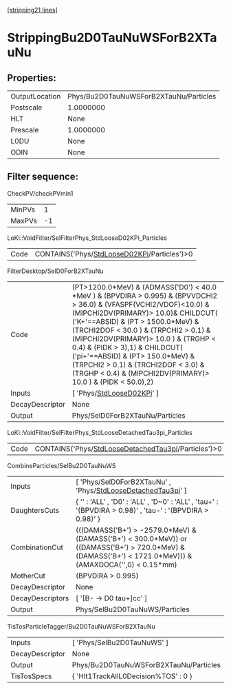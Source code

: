 [[stripping21 lines]](./stripping21-index)

# StrippingBu2D0TauNuWSForB2XTauNu

## Properties:

|                |                                        |
|----------------|----------------------------------------|
| OutputLocation | Phys/Bu2D0TauNuWSForB2XTauNu/Particles |
| Postscale      | 1.0000000                              |
| HLT            | None                                   |
| Prescale       | 1.0000000                              |
| L0DU           | None                                   |
| ODIN           | None                                   |

## Filter sequence:

CheckPV/checkPVmin1

|        |     |
|--------|-----|
| MinPVs | 1   |
| MaxPVs | -1  |

LoKi::VoidFilter/SelFilterPhys_StdLooseD02KPi_Particles

|      |                                                                                              |
|------|----------------------------------------------------------------------------------------------|
| Code | CONTAINS('Phys/[StdLooseD02KPi](./stripping21-commonparticles-stdloosed02kpi)/Particles')\>0 |

FilterDesktop/SelD0ForB2XTauNu

|                 |                                                                                                                                                                                                                                                                                                                                                                                                                                                                              |
|-----------------|------------------------------------------------------------------------------------------------------------------------------------------------------------------------------------------------------------------------------------------------------------------------------------------------------------------------------------------------------------------------------------------------------------------------------------------------------------------------------|
| Code            | (PT\>1200.0\*MeV) & (ADMASS('D0') \< 40.0 \*MeV ) & (BPVDIRA \> 0.995) & (BPVVDCHI2 \> 36.0) & (VFASPF(VCHI2/VDOF)\<10.0) & (MIPCHI2DV(PRIMARY)\> 10.0)& CHILDCUT( ('K+'==ABSID) & (PT \> 1500.0\*MeV) & (TRCHI2DOF \< 30.0 ) & (TRPCHI2 \> 0.1) & (MIPCHI2DV(PRIMARY)\> 10.0 ) & (TRGHP \< 0.4) & (PIDK \> 3),1) & CHILDCUT( ('pi+'==ABSID) & (PT\> 150.0\*MeV) & (TRPCHI2 \> 0.1) & (TRCHI2DOF \< 3.0) & (TRGHP \< 0.4) & (MIPCHI2DV(PRIMARY)\> 10.0 ) & (PIDK \< 50.0),2) |
| Inputs          | [ 'Phys/[StdLooseD02KPi](./stripping21-commonparticles-stdloosed02kpi)' ]                                                                                                                                                                                                                                                                                                                                                                                                  |
| DecayDescriptor | None                                                                                                                                                                                                                                                                                                                                                                                                                                                                         |
| Output          | Phys/SelD0ForB2XTauNu/Particles                                                                                                                                                                                                                                                                                                                                                                                                                                              |

LoKi::VoidFilter/SelFilterPhys_StdLooseDetachedTau3pi_Particles

|      |                                                                                                              |
|------|--------------------------------------------------------------------------------------------------------------|
| Code | CONTAINS('Phys/[StdLooseDetachedTau3pi](./stripping21-commonparticles-stdloosedetachedtau3pi)/Particles')\>0 |

CombineParticles/SelBu2D0TauNuWS

|                  |                                                                                                                                                                    |
|------------------|--------------------------------------------------------------------------------------------------------------------------------------------------------------------|
| Inputs           | [ 'Phys/SelD0ForB2XTauNu' , 'Phys/[StdLooseDetachedTau3pi](./stripping21-commonparticles-stdloosedetachedtau3pi)' ]                                              |
| DaughtersCuts    | { '' : 'ALL' , 'D0' : 'ALL' , 'D~0' : 'ALL' , 'tau+' : '(BPVDIRA \> 0.98)' , 'tau-' : '(BPVDIRA \> 0.98)' }                                                        |
| CombinationCut   | (((DAMASS('B+') \> -2579.0\*MeV) & (DAMASS('B+') \< 300.0\*MeV)) or ((DAMASS('B+') \> 720.0\*MeV) & (DAMASS('B+') \< 1721.0\*MeV))) & (AMAXDOCA('',0) \< 0.15\*mm) |
| MotherCut        | (BPVDIRA \> 0.995)                                                                                                                                                 |
| DecayDescriptor  | None                                                                                                                                                               |
| DecayDescriptors | [ '[B- -\> D0 tau+]cc' ]                                                                                                                                       |
| Output           | Phys/SelBu2D0TauNuWS/Particles                                                                                                                                     |

TisTosParticleTagger/Bu2D0TauNuWSForB2XTauNu

|                 |                                        |
|-----------------|----------------------------------------|
| Inputs          | [ 'Phys/SelBu2D0TauNuWS' ]           |
| DecayDescriptor | None                                   |
| Output          | Phys/Bu2D0TauNuWSForB2XTauNu/Particles |
| TisTosSpecs     | { 'Hlt1TrackAllL0Decision%TOS' : 0 }   |
